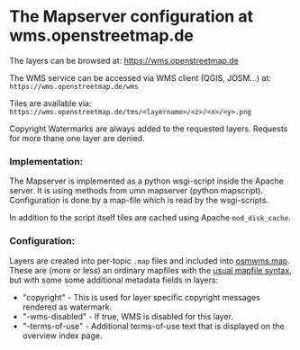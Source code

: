 # The Mapserver configuration at wms.openstreetmap.de

The layers can be browsed at: https://wms.openstreetmap.de

The WMS service can be accessed via WMS client (QGIS, JOSM...) at: `https://wms.openstreetmap.de/wms`

Tiles are available via: `https://wms.openstreetmap.de/tms/<layername>/<z>/<x>/<y>.png`

Copyright Watermarks are always added to the requested layers. Requests for
more thane one layer are denied.


### Implementation:

The Mapserver is implemented as a python wsgi-script inside the Apache
server.  It is using methods from umn mapserver (python mapscript). 
Configuration is done by a map-file which is read by the wsgi-scripts.

In addition to the script itself tiles are cached using Apache
`mod_disk_cache`.


### Configuration:

Layers are created into per-topic `.map` files and included into [osmwms.map](osmwms.map). 
These are (more or less) an ordinary mapfiles with the [usual mapfile syntax](https://mapserver.org/mapfile/),
but with some some additional metadata fields in layers:

* "copyright"     - This is used for layer specific copyright messages rendered as watermark.
* "-wms-disabled" - If true, WMS is disabled for this layer.
* "-terms-of-use" - Additional terms-of-use text that is displayed on the overview index page.

